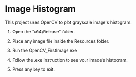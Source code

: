# Image Histogram

This project uses OpenCV to plot grayscale image's histogram.

1) Open the "x64\Release\" folder.

2) Place any image file inside the Resources folder.

3) Run the OpenCV_FirstImage.exe

4) Follow the .exe instruction to see your image's histogram.

5) Press any key to exit.
